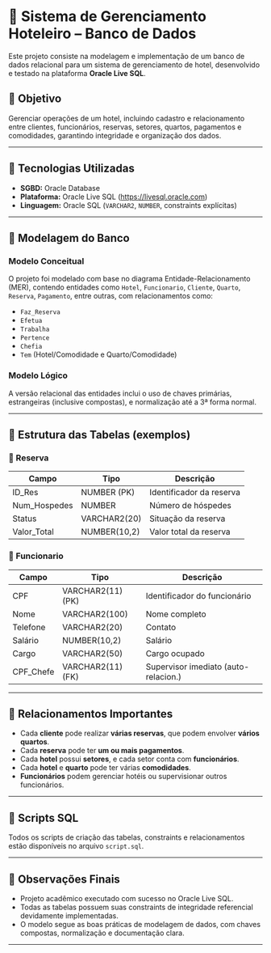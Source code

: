 # 🏨 Sistema de Gerenciamento Hoteleiro – Banco de Dados

Este projeto consiste na modelagem e implementação de um banco de dados relacional para um sistema de gerenciamento de hotel, desenvolvido e testado na plataforma **Oracle Live SQL**.

## 📌 Objetivo

Gerenciar operações de um hotel, incluindo cadastro e relacionamento entre clientes, funcionários, reservas, setores, quartos, pagamentos e comodidades, garantindo integridade e organização dos dados.

---

## 🧱 Tecnologias Utilizadas

- **SGBD:** Oracle Database
- **Plataforma:** Oracle Live SQL (https://livesql.oracle.com)
- **Linguagem:** Oracle SQL (`VARCHAR2`, `NUMBER`, constraints explícitas)

---

## 🧩 Modelagem do Banco

### Modelo Conceitual

O projeto foi modelado com base no diagrama Entidade-Relacionamento (MER), contendo entidades como `Hotel`, `Funcionario`, `Cliente`, `Quarto`, `Reserva`, `Pagamento`, entre outras, com relacionamentos como:

- `Faz_Reserva`
- `Efetua`
- `Trabalha`
- `Pertence`
- `Chefia`
- `Tem` (Hotel/Comodidade e Quarto/Comodidade)

### Modelo Lógico

A versão relacional das entidades inclui o uso de chaves primárias, estrangeiras (inclusive compostas), e normalização até a 3ª forma normal.

---

## 📄 Estrutura das Tabelas (exemplos)

### 🔹 Reserva

| Campo        | Tipo          | Descrição                        |
|--------------|---------------|----------------------------------|
| ID_Res       | NUMBER (PK)   | Identificador da reserva         |
| Num_Hospedes | NUMBER        | Número de hóspedes               |
| Status       | VARCHAR2(20)  | Situação da reserva              |
| Valor_Total  | NUMBER(10,2)  | Valor total da reserva           |

### 🔹 Funcionario

| Campo       | Tipo              | Descrição                           |
|-------------|-------------------|--------------------------------------|
| CPF         | VARCHAR2(11) (PK) | Identificador do funcionário         |
| Nome        | VARCHAR2(100)     | Nome completo                        |
| Telefone    | VARCHAR2(20)      | Contato                             |
| Salário     | NUMBER(10,2)      | Salário                             |
| Cargo       | VARCHAR2(50)      | Cargo ocupado                        |
| CPF_Chefe   | VARCHAR2(11) (FK) | Supervisor imediato (auto-relacion.) |

---

## 🔗 Relacionamentos Importantes

- Cada **cliente** pode realizar **várias reservas**, que podem envolver **vários quartos**.
- Cada **reserva** pode ter **um ou mais pagamentos**.
- Cada **hotel** possui **setores**, e cada setor conta com **funcionários**.
- Cada **hotel** e **quarto** pode ter várias **comodidades**.
- **Funcionários** podem gerenciar hotéis ou supervisionar outros funcionários.

---

## 📂 Scripts SQL

Todos os scripts de criação das tabelas, constraints e relacionamentos estão disponíveis no arquivo `script.sql`.

---

## 📌 Observações Finais

- Projeto acadêmico executado com sucesso no Oracle Live SQL.
- Todas as tabelas possuem suas constraints de integridade referencial devidamente implementadas.
- O modelo segue as boas práticas de modelagem de dados, com chaves compostas, normalização e documentação clara.

---

